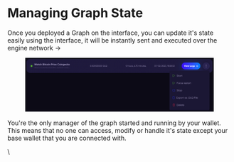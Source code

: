 # Managing Graph State

Once you deployed a Graph on the interface, you can update it's state easily using the interface, it will be instantly sent and executed over the engine network ->&#x20;

<figure><img src="../../.gitbook/assets/Screenshot 2023-02-07 at 7.07.43 PM.png" alt=""><figcaption></figcaption></figure>

You're the only manager of the graph started and running by your wallet. This means that no one can access, modify or handle it's state except your base wallet that you are connected with.

\
